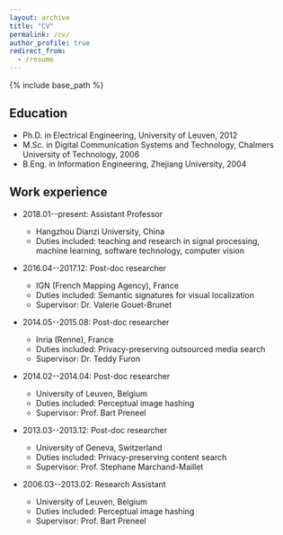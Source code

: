 ```yaml
---
layout: archive
title: "CV"
permalink: /cv/
author_profile: true
redirect_from:
  - /resume
---
```


{% include base_path %}

Education
------
* Ph.D. in Electrical Engineering, University of Leuven, 2012
* M.Sc. in Digital Communication Systems and Technology, Chalmers University of Technology, 2006
* B.Eng. in Information Engineering, Zhejiang University, 2004

Work experience
------
* 2018.01--present: Assistant Professor
  * Hangzhou Dianzi University, China
  * Duties included: teaching and research in signal processing, machine learning, software technology, computer vision

* 2016.04--2017.12: Post-doc researcher
  * IGN (French Mapping Agency), France
  * Duties included: Semantic signatures for visual localization
  * Supervisor: Dr. Valerie Gouet-Brunet

* 2014.05--2015.08: Post-doc researcher
  * Inria (Renne), France
  * Duties included: Privacy-preserving outsourced media search
  * Supervisor: Dr. Teddy Furon

* 2014.02--2014.04: Post-doc researcher
  * University of Leuven, Belgium
  * Duties included: Perceptual image hashing
  * Supervisor: Prof. Bart Preneel

* 2013.03--2013.12: Post-doc researcher
  * University of Geneva, Switzerland
  * Duties included: Privacy-preserving content search
  * Supervisor: Prof. Stephane Marchand-Maillet

* 2006.03--2013.02: Research Assistant
  * University of Leuven, Belgium
  * Duties included: Perceptual image hashing
  * Supervisor: Prof. Bart Preneel







<!-- Skills
======
* Skill 1
* Skill 2
  * Sub-skill 2.1
  * Sub-skill 2.2
  * Sub-skill 2.3
* Skill 3

Publications
======
  <ul>{% for post in site.publications %}
    {% include archive-single-cv.html %}
  {% endfor %}</ul>
  
Talks
======
  <ul>{% for post in site.talks %}
    {% include archive-single-talk-cv.html %}
  {% endfor %}</ul>
  
Teaching
======
  <ul>{% for post in site.teaching %}
    {% include archive-single-cv.html %}
  {% endfor %}</ul>
  
Service and leadership
======
* Currently signed in to 43 different slack teams -->
